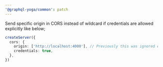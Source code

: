 ```yaml
---
'@graphql-yoga/common': patch
---
```


Send specific origin in CORS instead of wildcard if credentials are allowed explicitly like below;

```ts
createServer({
  cors: {
    origin: ['http://localhost:4000'], // Previously this was ignored even if `credentials` is true
    credentials: true,
  },
})
```
